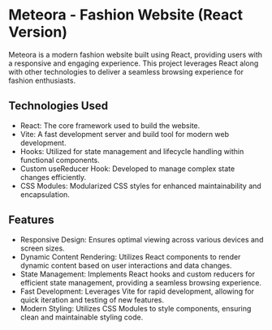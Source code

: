 # Meteora - Fashion Website (React Version)
Meteora is a modern fashion website built using React, providing users with a responsive and engaging experience. This project leverages React along with other technologies to deliver a seamless browsing experience for fashion enthusiasts.

## Technologies Used
- React: The core framework used to build the website.
- Vite: A fast development server and build tool for modern web development.
- Hooks: Utilized for state management and lifecycle handling within functional components.
- Custom useReducer Hook: Developed to manage complex state changes efficiently.
- CSS Modules: Modularized CSS styles for enhanced maintainability and encapsulation.
## Features
- Responsive Design: Ensures optimal viewing across various devices and screen sizes.
- Dynamic Content Rendering: Utilizes React components to render dynamic content based on user interactions and data changes.
- State Management: Implements React hooks and custom reducers for efficient state management, providing a seamless browsing experience.
- Fast Development: Leverages Vite for rapid development, allowing for quick iteration and testing of new features.
- Modern Styling: Utilizes CSS Modules to style components, ensuring clean and maintainable styling code.
